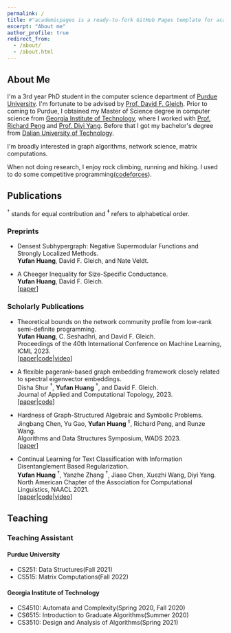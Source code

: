 ```yaml
---
permalink: /
title: #"academicpages is a ready-to-fork GitHub Pages template for academic personal websites"
excerpt: "About me"
author_profile: true
redirect_from: 
  - /about/
  - /about.html
---
```


## About Me

I'm a 3rd year PhD student in the computer science department of [Purdue University](https://www.cs.purdue.edu/).
I'm fortunate to be advised by [Prof. David F. Gleich](https://www.cs.purdue.edu/homes/dgleich/). 
Prior to coming to Purdue, I obtained my Master of Science degree in computer science from [Georgia Institute of Technology](https://www.cc.gatech.edu/),
where I worked with [Prof. Richard Peng](https://www.cs.cmu.edu/~yangp/) and [Prof. Diyi Yang](https://cs.stanford.edu/~diyiy/).
Before that I got my bachelor's degree from [Dalian University of Technology](https://en.dlut.edu.cn/).

I'm broadly interested in graph algorithms, network science, matrix computations.

When not doing research, I enjoy rock climbing, running and hiking. I used to do some competitive programming([codeforces](https://codeforces.com/profile/yyyyyyffffff)).

## Publications
$^\dag$ stands for equal contribution and $^\ddag$ refers to alphabetical order.

### Preprints
- Densest Subhypergraph: Negative Supermodular Functions and Strongly Localized Methods.  
  **Yufan Huang**, David F. Gleich, and Nate Veldt.  

- A Cheeger Inequality for Size-Specific Conductance.   
  **Yufan Huang**, David F. Gleich.  
  [[paper](https://arxiv.org/abs/2303.11452)]

### Scholarly Publications
- Theoretical bounds on the network community profile from low-rank semi-definite programming.  
  **Yufan Huang**, C. Seshadhri, and David F. Gleich.  
  Proceedings of the 40th International Conference on Machine Learning, ICML 2023.   
  [[paper](https://proceedings.mlr.press/v202/huang23l/huang23l.pdf)|[code](https://github.com/luotuoqingshan/mu-conductance-low-rank-sdp)|[video](https://icml.cc/virtual/2023/poster/24411)]

- A flexible pagerank-based graph embedding framework closely related to spectral eigenvector embeddings.  
  Disha Shur $^\dag$, **Yufan Huang** $^\dag$, and David F. Gleich.  
  Journal of Applied and Computational Topology, 2023.  
  [[paper](https://link.springer.com/article/10.1007/s41468-023-00129-6)|[code](https://github.com/dishashur/log-pagerank)]

- Hardness of Graph-Structured Algebraic and Symbolic Problems.  
  Jingbang Chen, Yu Gao, **Yufan Huang** $^\ddag$, Richard Peng, and Runze Wang.  
  Algorithms and Data Structures Symposium, WADS 2023.  
  [[paper](https://link.springer.com/chapter/10.1007/978-3-031-38906-1_16)]   

- Continual Learning for Text Classification with Information Disentanglement Based Regularization.  
  **Yufan Huang** $^\dag$, Yanzhe Zhang $^\dag$, Jiaao Chen, Xuezhi Wang, Diyi Yang.
  North American Chapter of the Association for Computational Linguistics, NAACL 2021.  
  [[paper](https://aclanthology.org/2021.naacl-main.218/)|[code](https://github.com/SALT-NLP/IDBR)|[video](https://github.com/SALT-NLP/IDBR)]

## Teaching

### Teaching Assistant
#### Purdue University
- CS251: Data Structures(Fall 2021)
- CS515: Matrix Computations(Fall 2022)

#### Georgia Institute of Technology
- CS4510: Automata and Complexity(Spring 2020, Fall 2020)
- CS6515: Introduction to Graduate Algorithms(Summer 2020)
- CS3510: Design and Analysis of Algorithms(Spring 2021)


